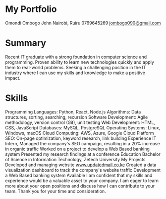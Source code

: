 # My Portfolio
Omondi Ombogo John Nairobi, Ruiru 0769645269 jombogo090@gmail.com

# Summary
Recent IT graduate with a strong foundation in computer science and programming. Proven ability to learn new technologies quickly and apply them to real-world problems. Seeking a challenging position in the IT industry where I can use my skills and knowledge to make a positive impact.

# Skills
Programming Languages: Python, React, Node.js
Algorithms: Data structures, sorting, searching, recursion
Software Development: Agile methodology, version control (Git), unit testing
Web Development: HTML, CSS, JavaScript
Databases: MySQL, PostgreSQL
Operating Systems: Linux, Windows, macOS
Cloud Computing: AWS, Azure, Google Cloud Platform
SEO: On-page optimization, keyword research, link building
Experience
IT Intern,
Managed the company's SEO campaign, resulting in a 20% increase in organic traffic
Worked on a project to develop a Web Based banking system
Presented my research findings at a conference
Education
Bachelor of Science in Information Technology, Zetech University
My Projects
Developed and managing website www.updatedmail.co.ke
Created a data visualization dashboard to track the company's website traffic
Development a Web Based banking system
Available
I am confident that my skills and experience would be a valuable asset to your company. I am eager to learn more about your open positions and discuss how I can contribute to your team. Thank you for your time and consideration.
